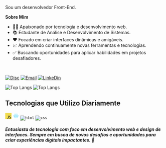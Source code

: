 
Sou um desenvolvedor Front-End. 

**Sobre Mim**

- 👨‍💻 Apaixonado por tecnologia e desenvolvimento web.
- 📚 Estudante de Análise e Desenvolvimento de Sistemas.
- ❤️ Focado em criar interfaces dinâmicas e amigáveis.
- 📈 Aprendendo continuamente novas ferramentas e tecnologias.
- ✅ Buscando oportunidades para aplicar habilidades em projetos desafiadores.

<br>

[![Disc](https://img.shields.io/badge/Discord-7289DA?style=for-the-badge&logo=discord&logoColor=white)](https://discord.com/channels/@me) 
[![Email](https://img.shields.io/badge/Gmail-D14836?style=for-the-badge&logo=gmail&logoColor=white)](https://mail.google.com/mail/u/0/?pli=1#inbox)
[![LinkeDin](https://img.shields.io/badge/LinkedIn-0077B5?style=for-the-badge&logo=linkedin&logoColor=white)](https://www.linkedin.com/in/marcio-andr%C3%A9-30ab592b9/)

![Top Langs](https://github-readme-stats.vercel.app/api/top-langs/?username=anuraghazra&size_weight=0.5&count_weight=0.5)
![Top Langs](https://camo.githubusercontent.com/e5c7aabefeaf1030721249ef22a336b99b88c7346e8f0fe86b592bb5e1a6576d/68747470733a2f2f6769746875622d726561646d652d73746174732e76657263656c2e6170702f6170692f3f757365726e616d653d616e7572616768617a72612673686f775f69636f6e733d74727565267469746c655f636f6c6f723d6666662669636f6e5f636f6c6f723d37396666393726746578745f636f6c6f723d3966396639662662675f636f6c6f723d313531353135)

## Tecnologias que Utilizo Diariamente

<code><img height="20" alt="javascript" src="https://raw.githubusercontent.com/github/explore/80688e429a7d4ef2fca1e82350fe8e3517d3494d/topics/javascript/javascript.png"></code>
<code><img height="20" alt="react" src="https://raw.githubusercontent.com/github/explore/80688e429a7d4ef2fca1e82350fe8e3517d3494d/topics/react/react.png"></code>
<code><img height="20" alt="html" src="https://img.shields.io/badge/HTML5-E34F26?style=for-the-badge&logo=html5&logoColor=white"/></code>
<code><img height="20" alt="css" src="https://img.shields.io/badge/CSS3-1572B6?style=for-the-badge&logo=css3&logoColor=white" /></code>

##### *Entusiasta de tecnologia com foco em desenvolvimento web e design de interfaces. Sempre em busca de novos desafios e oportunidades para criar experiências digitais impactantes.* 💫 <br>
